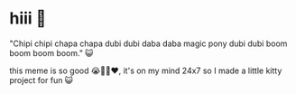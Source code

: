 # hiii 👋

"Chipi chipi chapa chapa dubi dubi daba daba magic pony dubi dubi boom boom boom boom." 😺

this meme is so good 😭🤌✨❤️, it's on my mind 24x7 so I made a little kitty project for fun 😺
